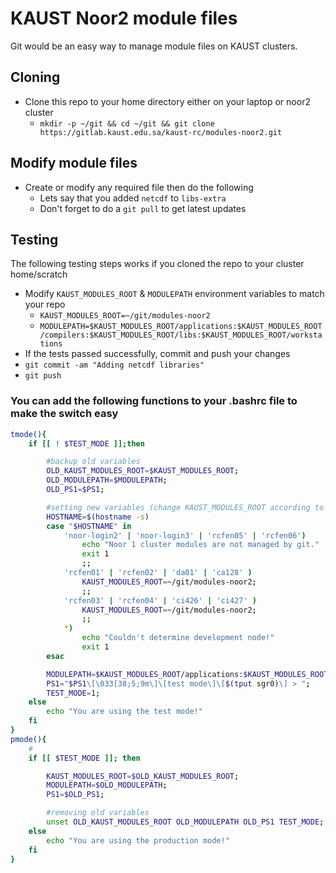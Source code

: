 # KAUST Noor2 module files
Git would be an easy way to manage module files on KAUST clusters.

## Cloning
* Clone this repo to your home directory either on your laptop or noor2 cluster
  * `mkdir -p ~/git && cd ~/git && git clone https://gitlab.kaust.edu.sa/kaust-rc/modules-noor2.git`

## Modify module files
* Create or modify any required file then do the following
  * Lets say that you added `netcdf` to `libs-extra`
  * Don't forget to do a `git pull` to get latest updates

## Testing
The following testing steps works if you cloned the repo to your cluster home/scratch
  * Modify `KAUST_MODULES_ROOT` & `MODULEPATH` environment variables to match your repo
    * `KAUST_MODULES_ROOT=~/git/modules-noor2`
    * `MODULEPATH=$KAUST_MODULES_ROOT/applications:$KAUST_MODULES_ROOT/compilers:$KAUST_MODULES_ROOT/libs:$KAUST_MODULES_ROOT/workstations`
  * If the tests passed successfully, commit and push your changes
  * `git commit -am "Adding netcdf libraries"`
  * `git push`

### You can add the following functions to your .bashrc file to make the switch easy
```bash
tmode(){
    if [[ ! $TEST_MODE ]];then

        #backup old variables
        OLD_KAUST_MODULES_ROOT=$KAUST_MODULES_ROOT;
        OLD_MODULEPATH=$MODULEPATH;
        OLD_PS1=$PS1;

        #setting new variables (change KAUST_MODULES_ROOT according to your cloned modules path and the used    cluster)
        HOSTNAME=$(hostname -s)
        case "$HOSTNAME" in
            'noor-login2' | 'noor-login3' | 'rcfen05' | 'rcfen06')
                echo "Noor 1 cluster modules are not managed by git."
                exit 1
                ;;
            'rcfen01' | 'rcfen02' | 'da01' | 'ca128' )
                KAUST_MODULES_ROOT=~/git/modules-noor2;
                ;;
            'rcfen03' | 'rcfen04' | 'ci426' | 'ci427' )
                KAUST_MODULES_ROOT=~/git/modules-noor2;
                ;;
            *)
                echo "Couldn't determine development node!"
                exit 1
        esac

        MODULEPATH=$KAUST_MODULES_ROOT/applications:$KAUST_MODULES_ROOT/compilers:$KAUST_MODULES_ROOT/libs:$KAUST_MODULES_ROOT/workstations:$KAUST_MODULES_ROOT/sets;
        PS1="$PS1\[\033[38;5;9m\]\[test mode\]\[$(tput sgr0)\] > ";
        TEST_MODE=1;
    else
        echo "You are using the test mode!"
    fi
}
pmode(){
    #
    if [[ $TEST_MODE ]]; then

        KAUST_MODULES_ROOT=$OLD_KAUST_MODULES_ROOT;
        MODULEPATH=$OLD_MODULEPATH;
        PS1=$OLD_PS1;

        #removing old variables
        unset OLD_KAUST_MODULES_ROOT OLD_MODULEPATH OLD_PS1 TEST_MODE;
    else
        echo "You are using the production mode!"
    fi
}
```